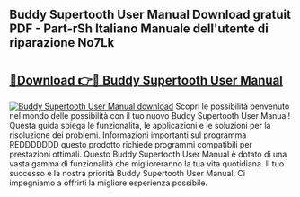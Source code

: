 ## Buddy Supertooth User Manual Download gratuit PDF - Part-rSh Italiano Manuale dell'utente di riparazione No7Lk

# <h2><a href="http://dfefr8a.blite.top/?on=Buddy+Supertooth+User+Manual">🔗Download 👉🔴 Buddy Supertooth User Manual</a></h2>

[![Buddy Supertooth User Manual download](https://i.imgur.com/lujVjoI.png)](http://dfefr8a.blite.top/?on=Buddy+Supertooth+User+Manual)
Scopri le possibilità benvenuto nel mondo delle possibilità con il tuo nuovo Buddy Supertooth User Manual! Questa guida spiega le funzionalità, le applicazioni e le soluzioni per la risoluzione dei problemi. Informazioni importanti sul programma REDDDDDDD questo prodotto richiede programmi compatibili per prestazioni ottimali. Questo Buddy Supertooth User Manual è dotato di una vasta gamma di funzionalità che miglioreranno la tua vita quotidiana. Il tuo successo è la nostra priorità Buddy Supertooth User Manual. Ci impegniamo a offrirti la migliore esperienza possibile.
